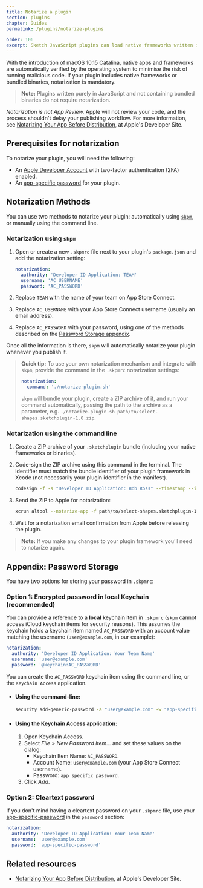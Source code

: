 ```yaml
---
title: Notarize a plugin
section: plugins
chapter: Guides
permalink: /plugins/notarize-plugins

order: 106
excerpt: Sketch JavaScript plugins can load native frameworks written in Objective-C, or use bundled binaries. For these plugins to work, they must be notarised by Apple to meet stricter security guidelines introduced with macOS 10.15 Catalina.
---
```


With the introduction of macOS 10.15 Catalina, native apps and frameworks are automatically verified by the operating system to minimise the risk of running malicious code. If your plugin includes native frameworks or bundled binaries, notarization is mandatory.

> **Note:** Plugins written purely in JavaScript and not containing bundled binaries do not require notarization.

_Notarization is not App Review._ Apple will not review your code, and the process shouldn't delay your publishing workflow. For more information, see [Notarizing Your App Before Distribution](https://developer.apple.com/documentation/xcode/notarizing_your_app_before_distribution), at Apple's Developer Site.

## Prerequisites for notarization

To notarize your plugin, you will need the following:

- An [Apple Developer Account](https://developer.apple.com) with two-factor authentication (2FA) enabled.
- An [app-specific password](https://support.apple.com/en-us/HT204397) for your plugin.


## Notarization Methods

You can use two methods to notarize your plugin: automatically using [`skpm`](https://github.com/skpm/skpm), or  manually using the command line.


### Notarization using `skpm`

1. Open or create a new `.skpmrc` file next to your plugin's `package.json` and add the notarization setting:

   ```yaml
   notarization:
     authority: 'Developer ID Application: TEAM'
     username: 'AC_USERNAME'
     password: 'AC_PASSWORD'
   ```

3. Replace `TEAM` with the name of your team on App Store Connect.
4. Replace `AC_USERNAME` with your App Store Connect username (usually an email address).
5. Replace `AC_PASSWORD` with your password, using one of the methods described on the [Password Storage appendix](#appendix-password-storage).

Once all the information is there, `skpm` will automatically notarize your plugin whenever you publish it.

> **Quick tip:** To use your own notarization mechanism and integrate with `skpm`,
provide the command in the `.skpmrc` notarization settings:
>
> ```yaml
> notarization:
>   command: './notarize-plugin.sh'
> ```
> `skpm` will bundle your plugin, create a ZIP archive of it, and run your command automatically, passing the path to the archive as a parameter, e.g. `./notarize-plugin.sh path/to/select-shapes.sketchplugin-1.0.zip`.


### Notarization using the command line

1. Create a ZIP archive of your `.sketchplugin` bundle (including your native frameworks or binaries).
2. Code-sign the ZIP archive using this command in the terminal. The identifier must match the bundle identifier of your plugin framework in Xcode (not necessarily your plugin identifier in the manifest).

   ```bash
   codesign -f -s "Developer ID Application: Bob Ross" --timestamp --identifier "com.organization.PluginName" path/to/select-shapes.sketchplugin-1.0.zip
   ```

3. Send the ZIP to Apple for notarization:

   ```bash
   xcrun altool --notarize-app -f path/to/select-shapes.sketchplugin-1.0.zip --primary-bundle-id "com.example.sketch.plugin.select-shapes" -u "user@example.com" -p "app-specific-password"
   ```

4. Wait for a notarization email confirmation from Apple before releasing the plugin.

> **Note:** If you make any changes to your plugin framework you’ll need to notarize again.


## Appendix: Password Storage

You have two options for storing your password in `.skpmrc`:

### Option 1: Encrypted password in local Keychain (recommended)

You can provide a reference to a **local** keychain item in `.skpmrc` (`skpm` cannot access iCloud keychain items for security reasons). This assumes the keychain holds a keychain item named `AC_PASSWORD` with an account value matching the username (`user@example.com`, in our example):

```yaml
notarization:
  authority: 'Developer ID Application: Your Team Name'
  username: 'user@example.com'
  password: '@keychain:AC_PASSWORD'
```

You can create the `AC_PASSWORD` keychain item using the command line, or the `Keychain Access` application.

- #### Using the command-line:

  ```bash
  security add-generic-password -a "user@example.com" -w "app-specific-password" -s "AC_PASSWORD"
  ```

- #### Using the Keychain Access application:

  1. Open Keychain Access.
  2. Select _File > New Password Item…_ and set these values on the dialog:
      - Keychain Item Name: `AC_PASSWORD`.
      - Account Name: `user@example.com` (your App Store Connect username).
      - Password: `app specific password`.
  3. Click _Add_.

### Option 2: Cleartext password

If you don't mind having a cleartext password on your `.skpmrc` file, use your [app-specific-password](https://support.apple.com/en-us/HT204397) in the `password` section:

```yaml
notarization:
  authority: 'Developer ID Application: Your Team Name'
  username: 'user@example.com'
  password: 'app-specific-password'
```


## Related resources

- [Notarizing Your App Before Distribution](https://developer.apple.com/documentation/xcode/notarizing_your_app_before_distribution), at Apple's Developer Site.
